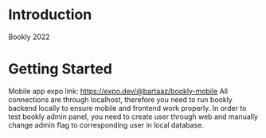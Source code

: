 # Introduction 
Bookly 2022

# Getting Started
Mobile app expo link: https://expo.dev/@bartaaz/bookly-mobile
All connections are through localhost, therefore you need to run bookly backend locally to ensure mobile and frontend work properly.
In order to test bookly admin panel, you need to create user through web and manually change admin flag to corresponding user in local database.